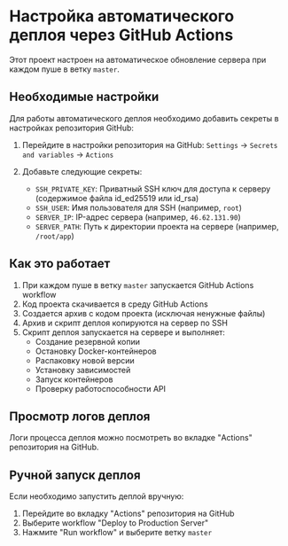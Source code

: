 # Настройка автоматического деплоя через GitHub Actions

Этот проект настроен на автоматическое обновление сервера при каждом пуше в ветку `master`.

## Необходимые настройки

Для работы автоматического деплоя необходимо добавить секреты в настройках репозитория GitHub:

1. Перейдите в настройки репозитория на GitHub: `Settings` -> `Secrets and variables` -> `Actions`
2. Добавьте следующие секреты:

   - `SSH_PRIVATE_KEY`: Приватный SSH ключ для доступа к серверу (содержимое файла id_ed25519 или id_rsa)
   - `SSH_USER`: Имя пользователя для SSH (например, `root`)
   - `SERVER_IP`: IP-адрес сервера (например, `46.62.131.90`)
   - `SERVER_PATH`: Путь к директории проекта на сервере (например, `/root/app`)

## Как это работает

1. При каждом пуше в ветку `master` запускается GitHub Actions workflow
2. Код проекта скачивается в среду GitHub Actions
3. Создается архив с кодом проекта (исключая ненужные файлы)
4. Архив и скрипт деплоя копируются на сервер по SSH
5. Скрипт деплоя запускается на сервере и выполняет:
   - Создание резервной копии
   - Остановку Docker-контейнеров
   - Распаковку новой версии
   - Установку зависимостей
   - Запуск контейнеров
   - Проверку работоспособности API

## Просмотр логов деплоя

Логи процесса деплоя можно посмотреть во вкладке "Actions" репозитория на GitHub.

## Ручной запуск деплоя

Если необходимо запустить деплой вручную:

1. Перейдите во вкладку "Actions" репозитория на GitHub
2. Выберите workflow "Deploy to Production Server"
3. Нажмите "Run workflow" и выберите ветку `master` 